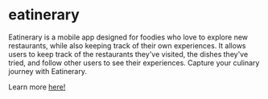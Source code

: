 # eatinerary

Eatinerary is a mobile app designed for foodies who love to explore new restaurants, while also keeping track of their own experiences. It allows users to keep track of the restaurants they've visited, the dishes they've tried, and follow other users to see their experiences. Capture your culinary journey with Eatinerary. 

Learn more [here!](https://tej-thambi.github.io/eat-site/)
